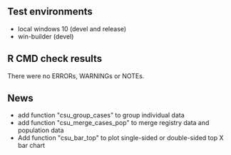 ## Test environments
* local windows 10 (devel and release)
* win-builder (devel)

## R CMD check results
There were no ERRORs, WARNINGs or NOTEs. 

## News
* add function "csu_group_cases" to group individual data
* add function "csu_merge_cases_pop" to merge registry data and population data
* Add function "csu_bar_top" to plot single-sided or double-sided top X bar chart
